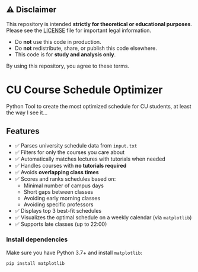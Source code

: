 ## ⚠️ Disclaimer

This repository is intended **strictly for theoretical or educational purposes**. Please see the [LICENSE](./LICENSE) file for important legal information.

- Do **not** use this code in production.
- Do **not** redistribute, share, or publish this code elsewhere.
- This code is for **study and analysis only**.

By using this repository, you agree to these terms.



# CU Course Schedule Optimizer

Python Tool to create the most optimized schedule for CU students, at least the way I see it...

## Features

- ✅ Parses university schedule data from `input.txt`
- ✅ Filters for only the courses you care about
- ✅ Automatically matches lectures with tutorials when needed
- ✅ Handles courses with **no tutorials required**
- ✅ Avoids **overlapping class times**
- ✅ Scores and ranks schedules based on:
  - Minimal number of campus days
  - Short gaps between classes
  - Avoiding early morning classes
  - Avoiding specific professors
- ✅ Displays top 3 best-fit schedules
- ✅ Visualizes the optimal schedule on a weekly calendar (via `matplotlib`)
- ✅ Supports late classes (up to 22:00)

### Install dependencies

Make sure you have Python 3.7+ and install `matplotlib`:

```bash
pip install matplotlib
```